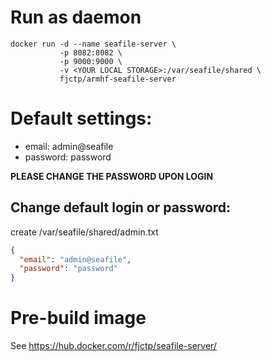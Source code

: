 # Run as daemon
```
docker run -d --name seafile-server \
           -p 8082:8082 \
           -p 9000:9000 \
           -v <YOUR LOCAL STORAGE>:/var/seafile/shared \
           fjctp/armhf-seafile-server
```

# Default settings:
+ email: admin@seafile
+ password: password

**PLEASE CHANGE THE PASSWORD UPON LOGIN**

## Change default login or password:
create /var/seafile/shared/admin.txt
``` json
{
  "email": "admin@seafile",
  "password": "password"
}
```

# Pre-build image
See https://hub.docker.com/r/fjctp/seafile-server/

